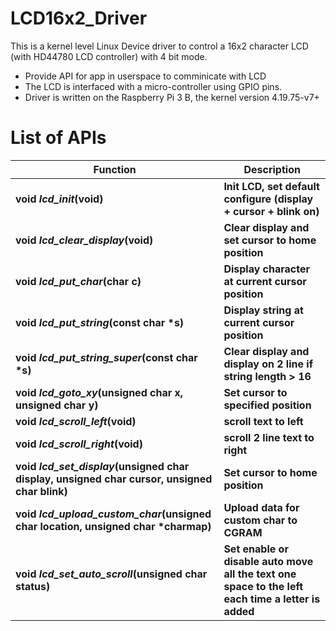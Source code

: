 # LCD16x2_Driver

This is a kernel level Linux Device driver to control a 16x2 character LCD (with HD44780 LCD controller) with 4 bit mode.

  - Provide API for app in userspace to comminicate with LCD
  - The LCD is interfaced with a micro-controller using GPIO pins.
  - Driver is written on the Raspberry Pi 3 B, the kernel version 4.19.75-v7+

# List of APIs

| Function | Description |
| ------ | ------ |
| __void _lcd_init_(void)__ | __Init LCD, set default configure (display + cursor + blink on)__ |
| __void _lcd_clear_display_(void)__ | __Clear display and set cursor to home position__ |
| __void _lcd_put_char_(char c)__ | __Display character at current cursor position__ |
| __void _lcd_put_string_(const char *s)__ | __Display string at current cursor position__ |
| __void _lcd_put_string_super_(const char *s)__ | __Clear display and display on 2 line if string length > 16__ |
| __void _lcd_goto_xy_(unsigned char x, unsigned char y)__ | __Set cursor to specified position__ |
| __void _lcd_scroll_left_(void)__ | __scroll text to left__ |
| __void _lcd_scroll_right_(void)__ | __scroll 2 line text to right__ |
| __void _lcd_set_display_(unsigned char display, unsigned char cursor, unsigned char blink)__ | __Set cursor to home position__ |
| __void _lcd_upload_custom_char_(unsigned char location, unsigned char *charmap)__ | __Upload data for custom char to CGRAM__ |
| __void _lcd_set_auto_scroll_(unsigned char status)__ | __Set enable or disable auto move all the text one space to the left each time a letter is added__ |

